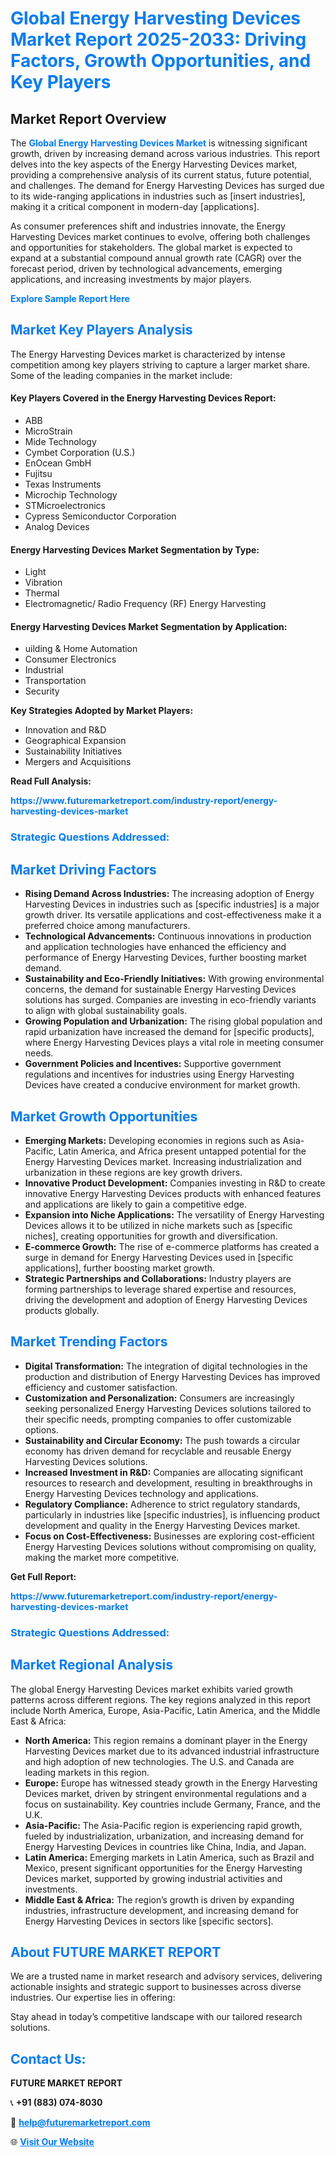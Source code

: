 <h1 style="color: #007BFF;">Global Energy Harvesting Devices Market Report 2025-2033: Driving Factors, Growth Opportunities, and Key Players</h1>

<section id="overview">
<h2>Market Report Overview</h2>
<p>The <a href="https://www.futuremarketreport.com/industry-report/energy-harvesting-devices-market" style="color: #007BFF; text-decoration: none;"><strong>Global Energy Harvesting Devices Market</strong></a> is witnessing significant growth, driven by increasing demand across various industries. This report delves into the key aspects of the Energy Harvesting Devices market, providing a comprehensive analysis of its current status, future potential, and challenges. The demand for Energy Harvesting Devices has surged due to its wide-ranging applications in industries such as [insert industries], making it a critical component in modern-day [applications].</p>
<p>As consumer preferences shift and industries innovate, the Energy Harvesting Devices market continues to evolve, offering both challenges and opportunities for stakeholders. The global market is expected to expand at a substantial compound annual growth rate (CAGR) over the forecast period, driven by technological advancements, emerging applications, and increasing investments by major players.</p>
</section>

<section id="overview">
<p><a href="https://www.futuremarketreport.com/request-sample/reportId=60233" style="color: #007BFF; text-decoration: none;"><strong>Explore Sample Report Here</strong></a></p>
</section>

<section id="key-players">
<h2 style="color: #007BFF;">Market Key Players Analysis</h2>
<p>The Energy Harvesting Devices market is characterized by intense competition among key players striving to capture a larger market share. Some of the leading companies in the market include:</p>
<h4>Key Players Covered in the Energy Harvesting Devices Report:</h4>
<ul><li>ABB</li><li>MicroStrain</li><li>Mide Technology</li><li>Cymbet Corporation (U.S.)</li><li>EnOcean GmbH</li><li>Fujitsu</li><li>Texas Instruments</li><li>Microchip Technology</li><li>STMicroelectronics</li><li>Cypress Semiconductor Corporation</li><li>Analog Devices</li></ul>
<h4>Energy Harvesting Devices Market Segmentation by Type:</h4>
<ul><li>Light</li><li>Vibration</li><li>Thermal</li><li>Electromagnetic/ Radio Frequency (RF) Energy Harvesting</li></ul>

<h4>Energy Harvesting Devices Market Segmentation by Application:</h4>
<ul><li>uilding &amp; Home Automation</li><li>Consumer Electronics</li><li>Industrial</li><li>Transportation</li><li>Security</li></ul>
<p><strong>Key Strategies Adopted by Market Players:</strong></p>
<ul>
<li>Innovation and R&D</li>
<li>Geographical Expansion</li>
<li>Sustainability Initiatives</li>
<li>Mergers and Acquisitions</li>
</ul>
</section>

<section>
<p><strong>Read Full Analysis: </strong></p><a href="https://www.futuremarketreport.com/industry-report/energy-harvesting-devices-market" style="color: #007BFF; text-decoration: none;"><strong>https://www.futuremarketreport.com/industry-report/energy-harvesting-devices-market</strong></a>
<h3 style="color: #007BFF;">Strategic Questions Addressed:</h3>
</section>

<section id="driving-factors">
<h2 style="color: #007BFF;">Market Driving Factors</h2>
<ul>
<li><strong>Rising Demand Across Industries:</strong> The increasing adoption of Energy Harvesting Devices in industries such as [specific industries] is a major growth driver. Its versatile applications and cost-effectiveness make it a preferred choice among manufacturers.</li>
<li><strong>Technological Advancements:</strong> Continuous innovations in production and application technologies have enhanced the efficiency and performance of Energy Harvesting Devices, further boosting market demand.</li>
<li><strong>Sustainability and Eco-Friendly Initiatives:</strong> With growing environmental concerns, the demand for sustainable Energy Harvesting Devices solutions has surged. Companies are investing in eco-friendly variants to align with global sustainability goals.</li>
<li><strong>Growing Population and Urbanization:</strong> The rising global population and rapid urbanization have increased the demand for [specific products], where Energy Harvesting Devices plays a vital role in meeting consumer needs.</li>
<li><strong>Government Policies and Incentives:</strong> Supportive government regulations and incentives for industries using Energy Harvesting Devices have created a conducive environment for market growth.</li>
</ul>
</section>

<section id="growth-opportunities">
<h2 style="color: #007BFF;">Market Growth Opportunities</h2>
<ul>
<li><strong>Emerging Markets:</strong> Developing economies in regions such as Asia-Pacific, Latin America, and Africa present untapped potential for the Energy Harvesting Devices market. Increasing industrialization and urbanization in these regions are key growth drivers.</li>
<li><strong>Innovative Product Development:</strong> Companies investing in R&D to create innovative Energy Harvesting Devices products with enhanced features and applications are likely to gain a competitive edge.</li>
<li><strong>Expansion into Niche Applications:</strong> The versatility of Energy Harvesting Devices allows it to be utilized in niche markets such as [specific niches], creating opportunities for growth and diversification.</li>
<li><strong>E-commerce Growth:</strong> The rise of e-commerce platforms has created a surge in demand for Energy Harvesting Devices used in [specific applications], further boosting market growth.</li>
<li><strong>Strategic Partnerships and Collaborations:</strong> Industry players are forming partnerships to leverage shared expertise and resources, driving the development and adoption of Energy Harvesting Devices products globally.</li>
</ul>
</section>

<section id="trending-factors">
<h2 style="color: #007BFF;">Market Trending Factors</h2>
<ul>
<li><strong>Digital Transformation:</strong> The integration of digital technologies in the production and distribution of Energy Harvesting Devices has improved efficiency and customer satisfaction.</li>
<li><strong>Customization and Personalization:</strong> Consumers are increasingly seeking personalized Energy Harvesting Devices solutions tailored to their specific needs, prompting companies to offer customizable options.</li>
<li><strong>Sustainability and Circular Economy:</strong> The push towards a circular economy has driven demand for recyclable and reusable Energy Harvesting Devices solutions.</li>
<li><strong>Increased Investment in R&D:</strong> Companies are allocating significant resources to research and development, resulting in breakthroughs in Energy Harvesting Devices technology and applications.</li>
<li><strong>Regulatory Compliance:</strong> Adherence to strict regulatory standards, particularly in industries like [specific industries], is influencing product development and quality in the Energy Harvesting Devices market.</li>
<li><strong>Focus on Cost-Effectiveness:</strong> Businesses are exploring cost-efficient Energy Harvesting Devices solutions without compromising on quality, making the market more competitive.</li>
</ul>
</section>

<section>
<p><strong>Get Full Report: </strong></p><a href="https://www.futuremarketreport.com/industry-report/energy-harvesting-devices-market" style="color: #007BFF; text-decoration: none;"><strong>https://www.futuremarketreport.com/industry-report/energy-harvesting-devices-market</strong></a>
<h3 style="color: #007BFF;">Strategic Questions Addressed:</h3>
</section>


<section id="regional-analysis">
<h2 style="color: #007BFF;">Market Regional Analysis</h2>
<p>The global Energy Harvesting Devices market exhibits varied growth patterns across different regions. The key regions analyzed in this report include North America, Europe, Asia-Pacific, Latin America, and the Middle East & Africa:</p>
<ul>
<li><strong>North America:</strong> This region remains a dominant player in the Energy Harvesting Devices market due to its advanced industrial infrastructure and high adoption of new technologies. The U.S. and Canada are leading markets in this region.</li>
<li><strong>Europe:</strong> Europe has witnessed steady growth in the Energy Harvesting Devices market, driven by stringent environmental regulations and a focus on sustainability. Key countries include Germany, France, and the U.K.</li>
<li><strong>Asia-Pacific:</strong> The Asia-Pacific region is experiencing rapid growth, fueled by industrialization, urbanization, and increasing demand for Energy Harvesting Devices in countries like China, India, and Japan.</li>
<li><strong>Latin America:</strong> Emerging markets in Latin America, such as Brazil and Mexico, present significant opportunities for the Energy Harvesting Devices market, supported by growing industrial activities and investments.</li>
<li><strong>Middle East & Africa:</strong> The region’s growth is driven by expanding industries, infrastructure development, and increasing demand for Energy Harvesting Devices in sectors like [specific sectors].</li>
</ul>
</section>

<footer>
<h2 style="color: #007BFF;">About FUTURE MARKET REPORT</h2>
<p>We are a trusted name in market research and advisory services, delivering actionable insights and strategic support to businesses across diverse industries. Our expertise lies in offering:</p>

<p>Stay ahead in today’s competitive landscape with our tailored research solutions.</p>

<h2 style="color: #007BFF;">Contact Us:</h2>
<p><strong>FUTURE MARKET REPORT</strong></p>
<p>📞 <strong>+91 (883) 074-8030</strong></p>
<p>📧 <strong><a href="mailto:help@futuremarketreport.com" style="color: #007BFF;">help@futuremarketreport.com</a></strong></p>
<p>🌐 <strong><a href="https://www.futuremarketreport.com/" style="color: #007BFF;">Visit Our Website</a></strong></p>
</footer>
